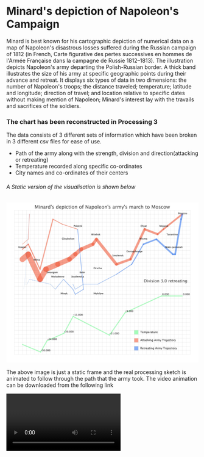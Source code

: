 # Minard's depiction of Napoleon's Campaign

Minard is best known for his cartographic depiction of numerical data on a map of Napoleon's disastrous losses suffered during the Russian campaign of 1812 (in French, Carte figurative des pertes successives en hommes de l'Armée Française dans la campagne de Russie 1812–1813). The illustration depicts Napoleon's army departing the Polish-Russian border. A thick band illustrates the size of his army at specific geographic points during their advance and retreat. It displays six types of data in two dimensions: the number of Napoleon's troops; the distance traveled; temperature; latitude and longitude; direction of travel; and location relative to specific dates without making mention of Napoleon; Minard's interest lay with the travails and sacrifices of the soldiers.

### The chart has been reconstructed in Processing 3
The data consists of 3 different sets of information which have been broken in 3 different csv files for ease of use.
- Path of the army along with the strength, division and direction(attacking or retreating)
- Temperature recorded along specific co-ordinates
- City names and co-ordinates of their centers

###### A Static version of the visualisation is shown below
![Minard's Chart Static Image](https://github.com/amittal-tcd/TCD-work/blob/master/Data%20Visualization/Minard's%20depiction%20of%20Napoleon's%20Campaign/Minard_v2.jpg)

The above image is just a static frame and the real processing sketch is animated to follow through the path that the army took. The video animation can be downloaded from the following link

![Minard's Chart Animation](https://github.com/amittal-tcd/TCD-work/blob/master/Data%20Visualization/Minard's%20depiction%20of%20Napoleon's%20Campaign/Minard%20Animation.avi)